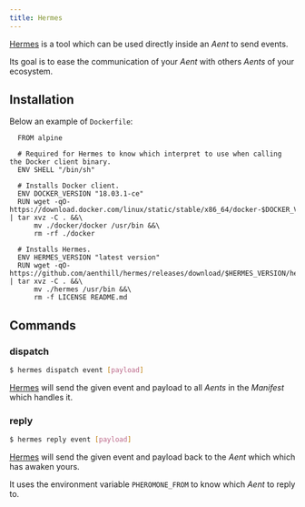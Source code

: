 ```yaml
---
title: Hermes
---
```


[Hermes](https://github.com/aenthill/hermes) is a tool which can be used directly inside an *Aent* to send events.

Its goal is to ease the communication of your *Aent* with others *Aents* of your ecosystem.

## Installation

Below an example of <code>Dockerfile</code>: 

```
  FROM alpine

  # Required for Hermes to know which interpret to use when calling the Docker client binary.
  ENV SHELL "/bin/sh"

  # Installs Docker client.
  ENV DOCKER_VERSION "18.03.1-ce"
  RUN wget -qO- https://download.docker.com/linux/static/stable/x86_64/docker-$DOCKER_VERSION.tgz | tar xvz -C . &&\
      mv ./docker/docker /usr/bin &&\
      rm -rf ./docker
  
  # Installs Hermes.
  ENV HERMES_VERSION "latest version"
  RUN wget -qO- https://github.com/aenthill/hermes/releases/download/$HERMES_VERSION/hermes_linux_amd64.tar.gz | tar xvz -C . &&\
      mv ./hermes /usr/bin &&\
      rm -f LICENSE README.md
```

## Commands

### dispatch

```bash
$ hermes dispatch event [payload]
```

[Hermes](https://github.com/aenthill/hermes) will send the given event and payload to all *Aents* in the *Manifest* which handles it.

### reply

```bash
$ hermes reply event [payload]
```

[Hermes](https://github.com/aenthill/hermes) will send the given event and payload back to the *Aent* which which has awaken yours.

It uses the environment variable <code>PHEROMONE_FROM</code> to know which *Aent* to reply to.
